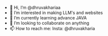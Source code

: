 - 👋 Hi, I’m @dhruvakhariaa
- 👀 I’m interested in making LLM's and websites
- 🌱 I’m currently learning advance JAVA
- 💞️ I’m looking to collaborate on anything
- 📫 How to reach me: Insta: @dhruvakharia

<!---
dhruvakhariaa/dhruvakhariaa is a ✨ unique ✨ repository because its `README.md` (this file) appears on your GitHub profile.
You can click the Preview link to take a look at your changes.
--->
